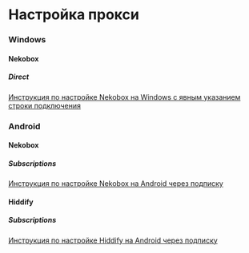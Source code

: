 # Настройка прокси

### Windows

#### Nekobox
##### Direct

[Инструкция по настройке Nekobox на Windows с явным указанием строки подключения](Windows/NekoBox/Direct/README.md)

### Android

#### Nekobox
##### Subscriptions

[Инструкция по настройке Nekobox на Android через подписку](Android/Nekobox/Subscription/README.md)

#### Hiddify
##### Subscriptions

[Инструкция по настройке Hiddify на Android через подписку](Android/Hiddify/Subscription/README.md)